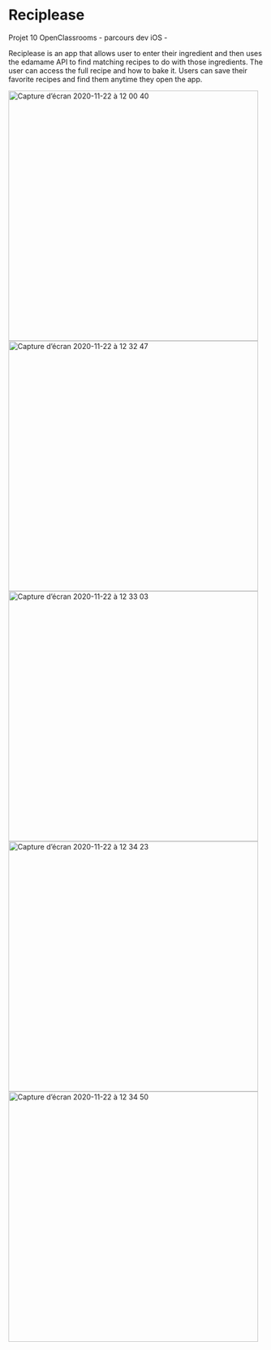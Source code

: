 # Reciplease
Projet 10 OpenClassrooms - parcours dev iOS - 

Reciplease is an app that allows user to enter their ingredient and then uses the edamame API to find matching recipes to 
do with those ingredients.
The user can access the full recipe and how to bake it.
Users can save their favorite recipes and find them anytime they open the app.

<img width="492" alt="Capture d’écran 2020-11-22 à 12 00 40" src="https://user-images.githubusercontent.com/59630813/105153569-e2ed4a80-5b08-11eb-99fd-d4f21bd311a5.png">
<img width="492" alt="Capture d’écran 2020-11-22 à 12 32 47" src="https://user-images.githubusercontent.com/59630813/105153626-f13b6680-5b08-11eb-80cc-0d1520da1902.png">
<img width="492" alt="Capture d’écran 2020-11-22 à 12 33 03" src="https://user-images.githubusercontent.com/59630813/105153642-f7314780-5b08-11eb-9965-ac1c48ab9eb1.png">
<img width="492" alt="Capture d’écran 2020-11-22 à 12 34 23" src="https://user-images.githubusercontent.com/59630813/105153663-fc8e9200-5b08-11eb-8941-65d454d44f7e.png">
<img width="492" alt="Capture d’écran 2020-11-22 à 12 34 50" src="https://user-images.githubusercontent.com/59630813/105153687-02847300-5b09-11eb-8d5e-85740f19a8ca.png">

